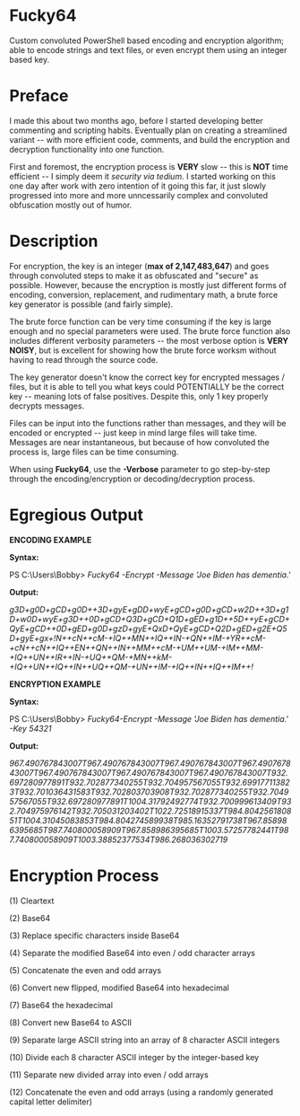 # Fucky64
Custom convoluted PowerShell based encoding and encryption algorithm; able to encode strings and
text files, or even encrypt them using an integer based key.

# Preface
I made this about two months ago, before I started developing better commenting and scripting
habits.  Eventually plan on creating a streamlined variant -- with more efficient code, comments,
and build the encryption and decryption functionality into one function.

First and foremost, the encryption process is **VERY** slow -- this is **NOT** time efficient -- I
simply deem it *security via tedium*.  I started working on this one day after work with zero
intention of it going this far, it just slowly progressed into more and more unncessarily complex
and convoluted obfuscation mostly out of humor.

# Description
For encryption, the key is an integer (**max of 2,147,483,647**) and goes through convoluted steps
to make it as obfuscated and "secure" as possible.  However, because the encryption is mostly just 
different forms of encoding, conversion, replacement, and rudimentary math, a brute force key
generator is possible (and fairly simple).

The brute force function can be very time consuming if the key is large enough and no special
parameters were used.  The brute force function also includes different verbosity parameters -- the
most verbose option is **VERY NOISY**, but is excellent for showing how the brute force worksm without
having to read through the source code.

The key generator doesn't know the correct key for encrypted messages / files, but it is able to tell
you what keys could POTENTIALLY be the correct key -- meaning lots of false positives.  Despite this,
only 1 key properly decrypts messages. 

Files can be input into the functions rather than messages, and they will be encoded or encrypted --
just keep in mind large files will take time.  Messages are near instantaneous, but because of how
convoluted the process is, large files can be time consuming.

When using **Fucky64**, use the **-Verbose** parameter to go step-by-step through the encoding/encryption or decoding/decryption process.

# Egregious Output

**ENCODING EXAMPLE**

**Syntax:**

PS C:\Users\Bobby> *Fucky64 -Encrypt -Message 'Joe Biden has dementia.'*

**Output:**

*g3D+g0D+gCD+g0D++3D+gyE+gDD+wyE+gCD+g0D+gCD+w2D++3D+g1D+w0D+wyE+g3D++0D+gCD+Q3D+gCD+Q1D+gED+g1D++5D++yE+gCD+QyE+gCD++0D+gED+g0D+gzD+gyE+QxD+QyE+gCD+Q2D+gED+g2E+Q5D+gyE+gx+!N++cN++cM-+IQ++MN++IQ++IN-+QN++IM-+YR++cM-+cN++cN++IQ++EN++QN++IN++MM++cM-+UM++UM-+IM++MM-+IQ++UN++IR++IN-+UQ++QM-+MN++kM-+IQ++UN++IQ++IN++UQ++QM-+UN++IM-+IQ++IN++IQ++IM++!*

**ENCRYPTION EXAMPLE**

**Syntax:**

PS C:\Users\Bobby> *Fucky64-Encrypt -Message 'Joe Biden has dementia.' -Key 54321*

**Output:**

*967.490767843007T967.490767843007T967.490767843007T967.490767843007T967.490767843007T967.490767843007T967.490767843007T932.697280977891T932.702877340255T932.704957567055T932.699177113823T932.701036431583T932.702803703908T932.702877340255T932.704957567055T932.697280977891T1004.31792492774T932.700999613409T932.704975976142T932.705031203402T1022.72518915337T984.804256180851T1004.31045083853T984.804274589938T985.16352791738T967.858986395685T987.740800058909T967.858986395685T1003.57257782441T987.740800058909T1003.38852377534T986.268036302719*

# Encryption Process

(1) Cleartext

(2) Base64

(3) Replace specific characters inside Base64

(4) Separate the modified Base64 into even / odd character arrays

(5) Concatenate the even and odd arrays

(6) Convert new flipped, modified Base64 into hexadecimal

(7) Base64 the hexadecimal

(8) Convert new Base64 to ASCII

(9) Separate large ASCII string into an array of 8 character ASCII integers

(10) Divide each 8 character ASCII integer by the integer-based key

(11) Separate new divided array into even / odd arrays

(12) Concatenate the even and odd arrays (using a randomly generated capital letter delimiter)
